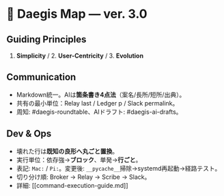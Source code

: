 # 📜 Daegis Map — ver. 3.0

## Guiding Principles
1. **Simplicity** / 2. **User-Centricity** / 3. **Evolution**

## Communication
- Markdown統一。AIは**箇条書き4点法**（案名/長所/短所/出典）。
- 共有の最小単位：Relay last / Ledger p<id> / Slack permalink。
- 周知: #daegis-roundtable、AIドラフト: #daegis-ai-drafts。

## Dev & Ops
- 壊れた行は**既知の良形へ丸ごと置換**。
- 実行単位：依存強→**ブロック**、単発→**行ごと**。
- 表記: `Mac:` / `Pi:`。変更後: `__pycache__`掃除→systemd再起動→経路テスト。
- 切り分け順: Broker → Relay → Scribe → Slack。
- 詳細: [[command-execution-guide.md]]
